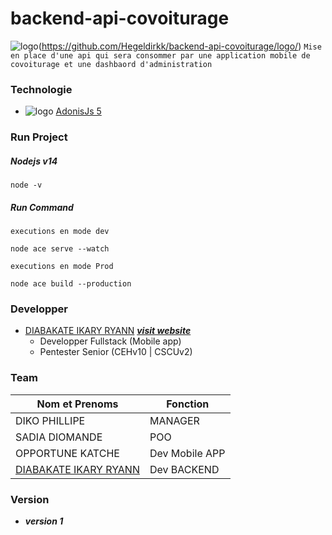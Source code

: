 # backend-api-covoiturage
![logo](https://octodex.github.com/images/bannekat.png)(https://github.com/Hegeldirkk/backend-api-covoiturage/logo/)
`Mise en place d'une api qui sera consommer par une application mobile de covoiturage et une dashbaord d'administration`

### Technologie

- ![logo](https://docs.adonisjs.com/icons/favicon-16x16.png)  [AdonisJs 5](https://adonisjs.com/)

### Run Project

##### Nodejs v14

```
node -v
```

##### Run Command

`executions en mode dev`

```
node ace serve --watch
```

`executions en mode Prod`

```
node ace build --production
```

### Developper
 - [DIABAKATE IKARY RYANN][cv en ligne] [**_visit website_**][cv en ligne]
    * Developper Fullstack (Mobile app)
    * Pentester Senior (CEHv10 | CSCUv2)

### Team
| Nom et Prenoms     | Fonction |
| ------------------ | ----------- |
| DIKO PHILLIPE      | MANAGER       |
| SADIA DIOMANDE     | POO        |
| OPPORTUNE KATCHE   | Dev Mobile APP        |
|[DIABAKATE IKARY RYANN][cv en ligne]|Dev BACKEND|

### Version

- **_version 1_**

[cv en ligne]: https://dirkk.ci

